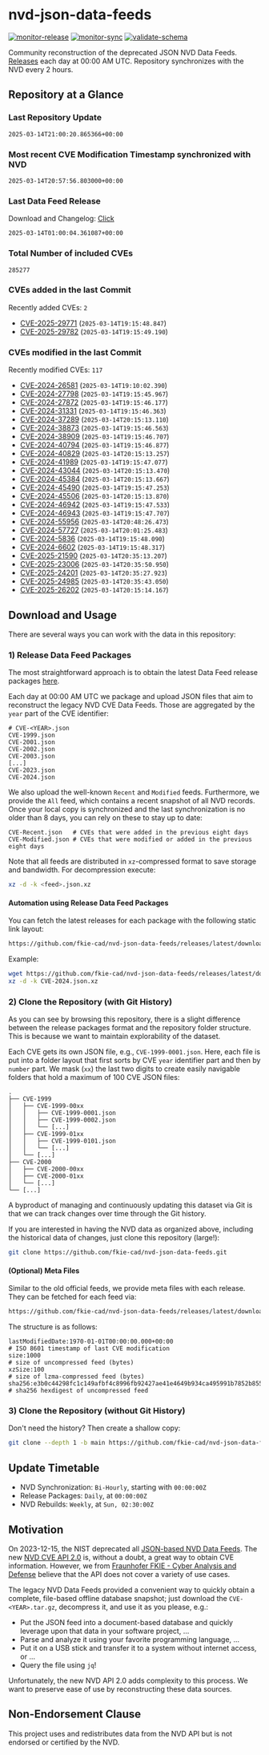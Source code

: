 # nvd-json-data-feeds

[![monitor-release](https://github.com/fkie-cad/nvd-json-data-feeds/actions/workflows/monitor_release.yml/badge.svg)](https://github.com/fkie-cad/nvd-json-data-feeds/actions/workflows/monitor_release.yml)
[![monitor-sync](https://github.com/fkie-cad/nvd-json-data-feeds/actions/workflows/monitor_sync.yml/badge.svg)](https://github.com/fkie-cad/nvd-json-data-feeds/actions/workflows/monitor_sync.yml)
[![validate-schema](https://github.com/fkie-cad/nvd-json-data-feeds/actions/workflows/validate_schema.yml/badge.svg)](https://github.com/fkie-cad/nvd-json-data-feeds/actions/workflows/validate_schema.yml)

Community reconstruction of the deprecated JSON NVD Data Feeds.
[Releases](https://github.com/fkie-cad/nvd-json-data-feeds/releases/latest) each day at 00:00 AM UTC.
Repository synchronizes with the NVD every 2 hours.

## Repository at a Glance

### Last Repository Update

```plain
2025-03-14T21:00:20.865366+00:00
```

### Most recent CVE Modification Timestamp synchronized with NVD

```plain
2025-03-14T20:57:56.803000+00:00
```

### Last Data Feed Release

Download and Changelog: [Click](https://github.com/fkie-cad/nvd-json-data-feeds/releases/latest)

```plain
2025-03-14T01:00:04.361087+00:00
```

### Total Number of included CVEs

```plain
285277
```

### CVEs added in the last Commit

Recently added CVEs: `2`

- [CVE-2025-29771](CVE-2025/CVE-2025-297xx/CVE-2025-29771.json) (`2025-03-14T19:15:48.847`)
- [CVE-2025-29782](CVE-2025/CVE-2025-297xx/CVE-2025-29782.json) (`2025-03-14T19:15:49.190`)


### CVEs modified in the last Commit

Recently modified CVEs: `117`

- [CVE-2024-26581](CVE-2024/CVE-2024-265xx/CVE-2024-26581.json) (`2025-03-14T19:10:02.390`)
- [CVE-2024-27798](CVE-2024/CVE-2024-277xx/CVE-2024-27798.json) (`2025-03-14T19:15:45.967`)
- [CVE-2024-27872](CVE-2024/CVE-2024-278xx/CVE-2024-27872.json) (`2025-03-14T19:15:46.177`)
- [CVE-2024-31331](CVE-2024/CVE-2024-313xx/CVE-2024-31331.json) (`2025-03-14T19:15:46.363`)
- [CVE-2024-37289](CVE-2024/CVE-2024-372xx/CVE-2024-37289.json) (`2025-03-14T20:15:13.110`)
- [CVE-2024-38873](CVE-2024/CVE-2024-388xx/CVE-2024-38873.json) (`2025-03-14T19:15:46.563`)
- [CVE-2024-38909](CVE-2024/CVE-2024-389xx/CVE-2024-38909.json) (`2025-03-14T19:15:46.707`)
- [CVE-2024-40794](CVE-2024/CVE-2024-407xx/CVE-2024-40794.json) (`2025-03-14T19:15:46.877`)
- [CVE-2024-40829](CVE-2024/CVE-2024-408xx/CVE-2024-40829.json) (`2025-03-14T20:15:13.257`)
- [CVE-2024-41989](CVE-2024/CVE-2024-419xx/CVE-2024-41989.json) (`2025-03-14T19:15:47.077`)
- [CVE-2024-43044](CVE-2024/CVE-2024-430xx/CVE-2024-43044.json) (`2025-03-14T20:15:13.470`)
- [CVE-2024-45384](CVE-2024/CVE-2024-453xx/CVE-2024-45384.json) (`2025-03-14T20:15:13.667`)
- [CVE-2024-45490](CVE-2024/CVE-2024-454xx/CVE-2024-45490.json) (`2025-03-14T19:15:47.253`)
- [CVE-2024-45506](CVE-2024/CVE-2024-455xx/CVE-2024-45506.json) (`2025-03-14T20:15:13.870`)
- [CVE-2024-46942](CVE-2024/CVE-2024-469xx/CVE-2024-46942.json) (`2025-03-14T19:15:47.533`)
- [CVE-2024-46943](CVE-2024/CVE-2024-469xx/CVE-2024-46943.json) (`2025-03-14T19:15:47.707`)
- [CVE-2024-55956](CVE-2024/CVE-2024-559xx/CVE-2024-55956.json) (`2025-03-14T20:48:26.473`)
- [CVE-2024-57727](CVE-2024/CVE-2024-577xx/CVE-2024-57727.json) (`2025-03-14T20:01:25.483`)
- [CVE-2024-5836](CVE-2024/CVE-2024-58xx/CVE-2024-5836.json) (`2025-03-14T19:15:48.090`)
- [CVE-2024-6602](CVE-2024/CVE-2024-66xx/CVE-2024-6602.json) (`2025-03-14T19:15:48.317`)
- [CVE-2025-21590](CVE-2025/CVE-2025-215xx/CVE-2025-21590.json) (`2025-03-14T20:35:13.207`)
- [CVE-2025-23006](CVE-2025/CVE-2025-230xx/CVE-2025-23006.json) (`2025-03-14T20:35:50.950`)
- [CVE-2025-24201](CVE-2025/CVE-2025-242xx/CVE-2025-24201.json) (`2025-03-14T20:35:27.923`)
- [CVE-2025-24985](CVE-2025/CVE-2025-249xx/CVE-2025-24985.json) (`2025-03-14T20:35:43.050`)
- [CVE-2025-26202](CVE-2025/CVE-2025-262xx/CVE-2025-26202.json) (`2025-03-14T20:15:14.167`)


## Download and Usage

There are several ways you can work with the data in this repository:

### 1) Release Data Feed Packages

The most straightforward approach is to obtain the latest Data Feed release packages [here](https://github.com/fkie-cad/nvd-json-data-feeds/releases/latest).

Each day at 00:00 AM UTC we package and upload JSON files that aim to reconstruct the legacy NVD CVE Data Feeds.
Those are aggregated by the `year` part of the CVE identifier:

```
# CVE-<YEAR>.json
CVE-1999.json
CVE-2001.json
CVE-2002.json
CVE-2003.json
[...]
CVE-2023.json
CVE-2024.json
```

We also upload the well-known `Recent` and `Modified` feeds.
Furthermore, we provide the `All` feed, which contains a recent snapshot of all NVD records.
Once your local copy is synchronized and the last synchronization is no older than 8 days, you can rely on these to stay up to date:

```plain
CVE-Recent.json   # CVEs that were added in the previous eight days
CVE-Modified.json # CVEs that were modified or added in the previous eight days
```

Note that all feeds are distributed in `xz`-compressed format to save storage and bandwidth.
For decompression execute:

```sh
xz -d -k <feed>.json.xz
```

#### Automation using Release Data Feed Packages

You can fetch the latest releases for each package with the following static link layout:

```sh
https://github.com/fkie-cad/nvd-json-data-feeds/releases/latest/download/CVE-<YEAR>.json.xz
```

Example:

```sh
wget https://github.com/fkie-cad/nvd-json-data-feeds/releases/latest/download/CVE-2024.json.xz
xz -d -k CVE-2024.json.xz
```

### 2) Clone the Repository (with Git History)

As you can see by browsing this repository, there is a slight difference between the release packages format and the repository folder structure.
This is because we want to maintain explorability of the dataset.

Each CVE gets its own JSON file, e.g., `CVE-1999-0001.json`.
Here, each file is put into a folder layout that first sorts by CVE `year` identifier part and then by `number` part.
We mask (`xx`) the last two digits to create easily navigable folders that hold a maximum of 100 CVE JSON files:

```plain
.
├── CVE-1999
│   ├── CVE-1999-00xx
│   │   ├── CVE-1999-0001.json
│   │   ├── CVE-1999-0002.json
│   │   └── [...]
│   ├── CVE-1999-01xx
│   │   ├── CVE-1999-0101.json
│   │   └── [...]
│   └── [...]
├── CVE-2000
│   ├── CVE-2000-00xx
│   ├── CVE-2000-01xx
│   └── [...]
└── [...]
```

A byproduct of managing and continuously updating this dataset via Git is that we can track changes over time through the Git history.

If you are interested in having the NVD data as organized above, including the historical data of changes, just clone this repository (large!):

```sh
git clone https://github.com/fkie-cad/nvd-json-data-feeds.git
```

#### (Optional) Meta Files

Similar to the old official feeds, we provide meta files with each release. They can be fetched for each feed via:

```sh
https://github.com/fkie-cad/nvd-json-data-feeds/releases/latest/download/CVE-<YEAR>.meta
```

The structure is as follows:

```plain
lastModifiedDate:1970-01-01T00:00:00.000+00:00                          # ISO 8601 timestamp of last CVE modification
size:1000                                                               # size of uncompressed feed (bytes)
xzSize:100                                                              # size of lzma-compressed feed (bytes)
sha256:e3b0c44298fc1c149afbf4c8996fb92427ae41e4649b934ca495991b7852b855 # sha256 hexdigest of uncompressed feed
```

### 3) Clone the Repository (without Git History)

Don't need the history? Then create a shallow copy:

```sh
git clone --depth 1 -b main https://github.com/fkie-cad/nvd-json-data-feeds.git
```


## Update Timetable

* NVD Synchronization: `Bi-Hourly`, starting with `00:00:00Z`
* Release Packages: `Daily`, at `00:00:00Z`
* NVD Rebuilds: `Weekly`, at `Sun, 02:30:00Z`


## Motivation

On 2023-12-15, the NIST deprecated all [JSON-based NVD Data Feeds](https://nvd.nist.gov/vuln/data-feeds#divRetirementBanner-1).
The new [NVD CVE API 2.0](https://nvd.nist.gov/developers/vulnerabilities) is, without a doubt, a great way to obtain CVE information.
However, we from [Fraunhofer FKIE - Cyber Analysis and Defense](https://www.fkie.fraunhofer.de/en/departments/cad.html) believe that the API does not cover a variety of use cases.

The legacy NVD Data Feeds provided a convenient way to quickly obtain a complete, file-based offline database snapshot; just download the `CVE-<YEAR>.tar.gz`, decompress it, and use it as you please, e.g.:

- Put the JSON feed into a document-based database and quickly leverage upon that data in your software project, ...
- Parse and analyze it using your favorite programming language, ...
- Put it on a USB stick and transfer it to a system without internet access, or ...
- Query the file using `jq`!

Unfortunately, the new NVD API 2.0 adds complexity to this process.
We want to preserve ease of use by reconstructing these data sources.

## Non-Endorsement Clause

This project uses and redistributes data from the NVD API but is not endorsed or certified by the NVD.